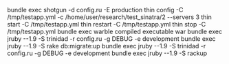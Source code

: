 bundle exec shotgun -d config.ru -E production
thin config -C /tmp/testapp.yml -c /home/user/research/test_sinatra/2  --servers 3 
thin start -C /tmp/testapp.yml
thin restart -C /tmp/testapp.yml
thin stop -C /tmp/testapp.yml
bundle exec warble compiled  executable war
bundle exec jruby --1.9 -S trinidad -r config.ru -g DEBUG -e development
bundle exec jruby --1.9 -S rake db:migrate:up
 bundle exec jruby --1.9 -S trinidad -r config.ru -g DEBUG -e development
bundle exec jruby --1.9 -S rackup
